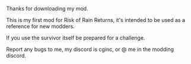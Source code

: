 Thanks for downloading my mod. 

This is my first mod for Risk of Rain Returns, it's intended to be used as a reference for new modders.

If you use the survivor itself be prepared for a challenge.

Report any bugs to me, my discord is cginc, or @ me in the modding discord.